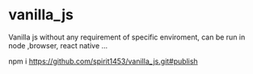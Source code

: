 # vanilla_js

Vanilla js without any requirement of specific enviroment, can be run in node
,browser, react native ...

npm i https://github.com/spirit1453/vanilla_js.git#publish